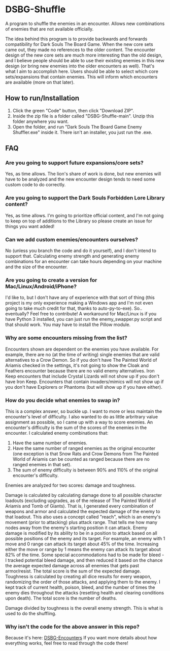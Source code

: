 # DSBG-Shuffle
A program to shuffle the enemies in an encounter.  Allows new combinations of enemies that are not available officially.

The idea behind this program is to provide backwards and forwards compatibility for Dark Souls The Board Game.  When the new core sets came out, they made no references to the older content. The encounter design of the new core sets are much more interesting than the old design, and I believe people should be able to use their existing enemies in this new design (or bring new enemies into the older encounters as well).  That's what I aim to accomplish here.  Users should be able to select which core sets/expansions that contain enemies.  This will inform which encounters are available (more on that later).



## How to run/Installation
1. Click the green "Code" button, then click "Download ZIP".
2. Inside the zip file is a folder called "DSBG-Shuffle-main".  Unzip this folder anywhere you want.
3. Open the folder, and run "Dark Souls The Board Game Enemy Shuffler.exe" inside it.  There isn't an installer, you just run the .exe.


## FAQ
### Are you going to support future expansions/core sets?

Yes, as time allows.  The lion's share of work is done, but new enemies will have to be analyzed and the new encounter design tends to need some custom code to do correctly.

### Are you going to support the Dark Souls Forbidden Lore Library content?

Yes, as time allows.  I'm going to prioritize official content, and I'm not going to keep on top of additions to the Library so please create an issue for things you want added!

### Can we add custom enemies/encounters ourselves?

No (unless you branch the code and do it yourself), and I don't intend to support that.  Calculating enemy strength and generating enemy combinations for an encounter can take hours depending on your machine and the size of the encounter.

### Are you going to create a version for Mac/Linux/Android/iPhone?

I'd like to, but I don't have any of experience with that sort of thing (this project is my only experience making a Windows app and I'm not even going to take much credit for that, thanks to auto-py-to-exe).  So.. eventually?  Feel free to contribute!  A workaround for Mac/Linux is if you have Python 3 installed, you can just run the enemy_swapper.py script and that should work.  You may have to install the Pillow module.

### Why are some encounters missing from the list?

Encounters shown are dependent on the enemies you have available.  For example, there are no (at the time of writing) single enemies that are valid alternatives to a Crow Demon.  So if you don't have The Painted World of Ariamis checked in the settings, it's not going to show the Cloak and Feathers encounter because there are no valid enemy alternatives.  Iron Keep encounters that include Crystal Lizards will not show up if you don't have Iron Keep.  Encounters that contain invaders/mimics will not show up if you don't have Explorers or Phantoms (but will show up if you have either).

### How do you decide what enemies to swap in?

This is a complex answer, so buckle up.  I want to more or less maintain the encounter's level of difficulty.  I also wanted to do as little arbritrary value assignment as possible, so I came up with a way to score enemies.  An encounter's difficulty is the sum of the scores of the enemies in the encounter.  I calculated enemy combinations that:
  1. Have the same number of enemies.
  2. Have the same number of ranged enemies as the original encounter (one exception is that Snow Rats and Crow Demons from The Painted World of Ariamis can be counted as ranged because there are no ranged enemies in that set).
  3. The sum of enemy difficulty is between 90% and 110% of the original encounter's difficulty.

Enemies are analyzed for two scores: damage and toughness.

Damage is calculated by calculating damage done to all possible character loadouts (excluding upgrades, as of the release of The Painted World of Ariamis and Tomb of Giants).  That is, I generated every combination of weapons and armor and calculated the expected damage of the enemy to that loadout.  This also uses a concept called "reach", which is an enemy's movement (prior to attacking) plus attack range.  That tells me how many nodes away from the enemy's starting position it can attack.  Enemy damage is modified by its ability to be in a position to attack based on all possible positions of the enemy and its target.  For example, an enemy with 1 move and 0 range can attack its target about 45% of the time.  Increasing either the move or range by 1 means the enemy can attack its target about 82% of the time.  Some special accommodations had to be made for bleed - I tracked potential bleed damage, and then reduced it based on the chance the average expected damage across all enemies that gets past armor/resist.  The total score is the sum of the expected damage.
Toughness is calculated by creating all dice results for every weapon, randomizing the order of those attacks, and applying them to the enemy.  I kept track of current health, poison, bleed, and the number of times the enemy dies throughout the attacks (resetting health and clearing conditions upon death).  The total score is the number of deaths.

Damage divided by toughness is the overall enemy strength.  This is what is used to do the shuffling.

### Why isn't the code for the above answer in this repo?

Because it's here: [DSBG-Encounters](https://github.com/DanDuhon/DSBG-Encounters)
If you want more details about how everything works, feel free to read through the code there!
